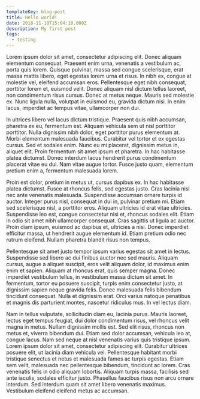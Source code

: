 ```yaml
---
templateKey: blog-post
title: Hello world!
date: 2018-11-10T15:04:10.000Z
description: My first post
tags:
  - testing
---
```

Lorem ipsum dolor sit amet, consectetur adipiscing elit. Donec aliquam elementum consequat. Praesent enim urna, venenatis a vestibulum ac, porta quis lorem. Quisque pulvinar, massa sed congue scelerisque, erat massa mattis libero, eget egestas lorem urna et risus. In nibh ex, congue at molestie vel, eleifend accumsan eros. Pellentesque eget nibh consequat, porttitor lorem et, euismod velit. Donec aliquam nisl dictum tellus laoreet, non condimentum risus cursus. Donec at metus neque. Mauris sed molestie ex. Nunc ligula nulla, volutpat in euismod eu, gravida dictum nisi. In enim lacus, imperdiet ac tempus vitae, ullamcorper non dui.



In ultrices libero vel lacus dictum tristique. Praesent quis nibh accumsan, pharetra ex eu, fermentum est. Aliquam vehicula sem ut nisl porttitor porttitor. Nulla dignissim nibh dolor, eget porttitor purus elementum at. Morbi elementum malesuada faucibus. Curabitur vel tortor et ex egestas cursus. Sed et sodales enim. Nunc eu mi placerat, dignissim metus in, aliquet elit. Proin fermentum sit amet ipsum et pharetra. In hac habitasse platea dictumst. Donec interdum lacus hendrerit purus condimentum placerat vitae eu dui. Nam vitae augue tortor. Fusce justo quam, elementum pretium enim a, fermentum malesuada lorem.



Proin est dolor, pretium in metus ut, cursus dapibus ex. In hac habitasse platea dictumst. Fusce at rhoncus felis, sed egestas justo. Cras lacinia nisl nec ante venenatis malesuada. Suspendisse accumsan ornare turpis id auctor. Integer purus nisl, consequat in dui in, pulvinar pretium mi. Etiam sed scelerisque nisl, a porttitor eros. Aliquam ultricies id erat vitae ultricies. Suspendisse leo est, congue consectetur nisi et, rhoncus sodales elit. Etiam in odio sit amet nibh ullamcorper consequat. Cras sagittis ut ligula ac auctor. Proin diam ipsum, euismod ac dapibus et, ultricies a nisi. Donec imperdiet efficitur massa, ut hendrerit augue elementum id. Etiam pretium odio nec rutrum eleifend. Nullam pharetra blandit risus non tempus.



Pellentesque sit amet justo tempor ipsum varius egestas sit amet in lectus. Suspendisse sed libero ac dui finibus auctor nec sed mauris. Aliquam cursus, augue a aliquet suscipit, eros velit aliquam dolor, id maximus enim enim et sapien. Aliquam at rhoncus erat, quis semper magna. Donec imperdiet vestibulum tellus, in vestibulum massa dictum sit amet. In fermentum, tortor eu posuere suscipit, turpis enim consectetur justo, at dignissim sapien neque gravida felis. Donec malesuada felis bibendum tincidunt consequat. Nulla et dignissim erat. Orci varius natoque penatibus et magnis dis parturient montes, nascetur ridiculus mus. In vel lectus diam.



Nam in tellus vulputate, sollicitudin diam eu, lacinia purus. Mauris laoreet, lectus eget tempus feugiat, dui dolor condimentum risus, vel rhoncus velit magna in metus. Nullam dignissim mollis est. Sed elit risus, rhoncus non metus et, viverra bibendum dui. Etiam sed dolor accumsan, vehicula leo at, congue lacus. Nam sed neque at nisl venenatis varius quis tristique ipsum. Lorem ipsum dolor sit amet, consectetur adipiscing elit. Curabitur ultrices posuere elit, ut lacinia diam vehicula vel. Pellentesque habitant morbi tristique senectus et netus et malesuada fames ac turpis egestas. Etiam sem velit, malesuada nec pellentesque bibendum, tincidunt ac lorem. Cras venenatis felis in odio aliquam lobortis. Aliquam turpis massa, facilisis sed ante iaculis, sodales efficitur justo. Phasellus faucibus risus non arcu ornare interdum. Sed interdum quam sit amet libero venenatis maximus. Vestibulum eleifend eleifend metus ac accumsan.
